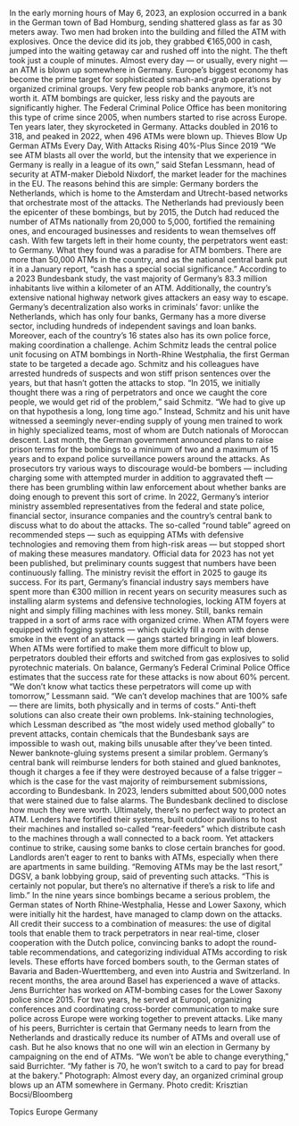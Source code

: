 In the early morning hours of May 6, 2023, an explosion occurred in a bank in the German town of Bad Homburg, sending shattered glass as far as 30 meters away. Two men had broken into the building and filled the ATM with explosives. Once the device did its job, they grabbed €165,000 in cash, jumped into the waiting getaway car and rushed off into the night.
The theft took just a couple of minutes.
Almost every day — or usually, every night — an ATM is blown up somewhere in Germany. Europe’s biggest economy has become the prime target for sophisticated smash-and-grab operations by organized criminal groups. Very few people rob banks anymore, it’s not worth it. ATM bombings are quicker, less risky and the payouts are significantly higher.
The Federal Criminal Police Office has been monitoring this type of crime since 2005, when numbers started to rise across Europe. Ten years later, they skyrocketed in Germany. Attacks doubled in 2016 to 318, and peaked in 2022, when 496 ATMs were blown up.
Thieves Blow Up German ATMs Every Day, With Attacks Rising 40%-Plus Since 2019
“We see ATM blasts all over the world, but the intensity that we experience in Germany is really in a league of its own,” said Stefan Lessmann, head of security at ATM-maker Diebold Nixdorf, the market leader for the machines in the EU.
The reasons behind this are simple: Germany borders the Netherlands, which is home to the Amsterdam and Utrecht-based networks that orchestrate most of the attacks. The Netherlands had previously been the epicenter of these bombings, but by 2015, the Dutch had reduced the number of ATMs nationally from 20,000 to 5,000, fortified the remaining ones, and encouraged businesses and residents to wean themselves off cash.
With few targets left in their home county, the perpetrators went east: to Germany.
What they found was a paradise for ATM bombers. There are more than 50,000 ATMs in the country, and as the national central bank put it in a January report, “cash has a special social significance.” According to a 2023 Bundesbank study, the vast majority of Germany’s 83.3 million inhabitants live within a kilometer of an ATM. Additionally, the country’s extensive national highway network gives attackers an easy way to escape.
Germany’s decentralization also works in criminals’ favor: unlike the Netherlands, which has only four banks, Germany has a more diverse sector, including hundreds of independent savings and loan banks. Moreover, each of the country’s 16 states also has its own police force, making coordination a challenge.
Achim Schmitz leads the central police unit focusing on ATM bombings in North-Rhine Westphalia, the first German state to be targeted a decade ago. Schmitz and his colleagues have arrested hundreds of suspects and won stiff prison sentences over the years, but that hasn’t gotten the attacks to stop.
“In 2015, we initially thought there was a ring of perpetrators and once we caught the core people, we would get rid of the problem,” said Schmitz. “We had to give up on that hypothesis a long, long time ago.”
Instead, Schmitz and his unit have witnessed a seemingly never-ending supply of young men trained to work in highly specialized teams, most of whom are Dutch nationals of Moroccan descent.
Last month, the German government announced plans to raise prison terms for the bombings to a minimum of two and a maximum of 15 years and to expand police surveillance powers around the attacks. As prosecutors try various ways to discourage would-be bombers — including charging some with attempted murder in addition to aggravated theft — there has been grumbling within law enforcement about whether banks are doing enough to prevent this sort of crime.
In 2022, Germany’s interior ministry assembled representatives from the federal and state police, financial sector, insurance companies and the country’s central bank to discuss what to do about the attacks. The so-called “round table” agreed on recommended steps — such as equipping ATMs with defensive technologies and removing them from high-risk areas — but stopped short of making these measures mandatory.
Official data for 2023 has not yet been published, but preliminary counts suggest that numbers have been continuously falling. The ministry revisit the effort in 2025 to gauge its success.
For its part, Germany’s financial industry says members have spent more than €300 million in recent years on security measures such as installing alarm systems and defensive technologies, locking ATM foyers at night and simply filling machines with less money. Still, banks remain trapped in a sort of arms race with organized crime.
When ATM foyers were equipped with fogging systems — which quickly fill a room with dense smoke in the event of an attack — gangs started bringing in leaf blowers. When ATMs were fortified to make them more difficult to blow up, perpetrators doubled their efforts and switched from gas explosives to solid pyrotechnic materials. On balance, Germany’s Federal Criminal Police Office estimates that the success rate for these attacks is now about 60% percent.
“We don’t know what tactics these perpetrators will come up with tomorrow,” Lessmann said. “We can’t develop machines that are 100% safe — there are limits, both physically and in terms of costs.”
Anti-theft solutions can also create their own problems. Ink-staining technologies, which Lessman described as “the most widely used method globally” to prevent attacks, contain chemicals that the Bundesbank says are impossible to wash out, making bills unusable after they’ve been tinted. Newer banknote-gluing systems present a similar problem. Germany’s central bank will reimburse lenders for both stained and glued banknotes, though it charges a fee if they were destroyed because of a false trigger – which is the case for the vast majority of reimbursement submissions, according to Bundesbank. In 2023, lenders submitted about 500,000 notes that were stained due to false alarms. The Bundesbank declined to disclose how much they were worth.
Ultimately, there’s no perfect way to protect an ATM. Lenders have fortified their systems, built outdoor pavilions to host their machines and installed so-called “rear-feeders” which distribute cash to the machines through a wall connected to a back room. Yet attackers continue to strike, causing some banks to close certain branches for good. Landlords aren’t eager to rent to banks with ATMs, especially when there are apartments in same building.
“Removing ATMs may be the last resort,” DGSV, a bank lobbying group, said of preventing such attacks. “This is certainly not popular, but there’s no alternative if there’s a risk to life and limb.”
In the nine years since bombings became a serious problem, the German states of North Rhine-Westphalia, Hesse and Lower Saxony, which were initially hit the hardest, have managed to clamp down on the attacks. All credit their success to a combination of measures: the use of digital tools that enable them to track perpetrators in near real-time, closer cooperation with the Dutch police, convincing banks to adopt the round-table recommendations, and categorizing individual ATMs according to risk levels.
These efforts have forced bombers south, to the German states of Bavaria and Baden-Wuerttemberg, and even into Austria and Switzerland. In recent months, the area around Basel has experienced a wave of attacks.
Jens Burrichter has worked on ATM-bombing cases for the Lower Saxony police since 2015. For two years, he served at Europol, organizing conferences and coordinating cross-border communication to make sure police across Europe were working together to prevent attacks.
Like many of his peers, Burrichter is certain that Germany needs to learn from the Netherlands and drastically reduce its number of ATMs and overall use of cash. But he also knows that no one will win an election in Germany by campaigning on the end of ATMs.
“We won’t be able to change everything,” said Burrichter. “My father is 70, he won’t switch to a card to pay for bread at the bakery.”
Photograph: Almost every day, an organized criminal group blows up an ATM somewhere in Germany. Photo credit: Krisztian Bocsi/Bloomberg

Topics
Europe
Germany
